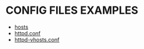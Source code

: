 # CONFIG FILES EXAMPLES
- [hosts](/CONFIG_FILES/hosts)
- [httpd.conf](/CONFIG_FILES/httpd.conf)
- [httpd-vhosts.conf](/CONFIG_FILES/httpd.conf)